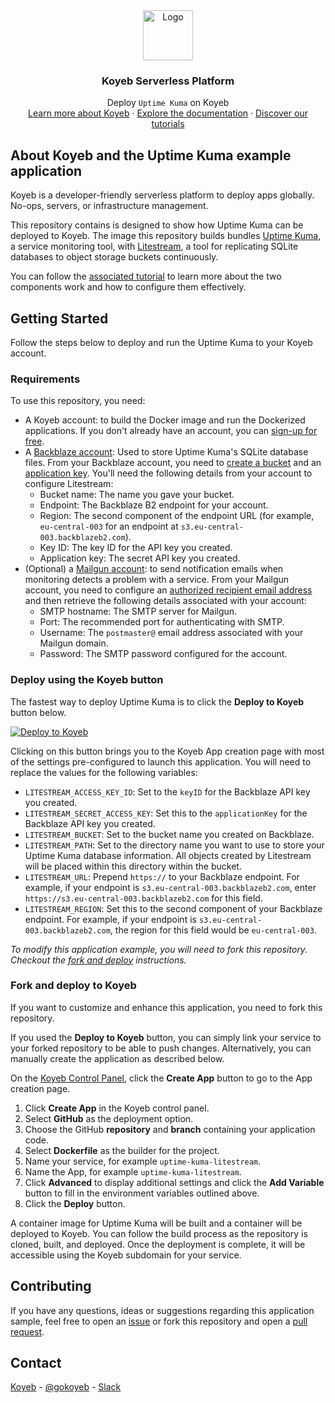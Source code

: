 <div align="center">
  <a href="https://koyeb.com">
    <img src="https://www.koyeb.com/static/images/icons/koyeb.svg" alt="Logo" width="80" height="80">
  </a>
  <h3 align="center">Koyeb Serverless Platform</h3>
  <p align="center">
    Deploy <code>Uptime Kuma</code> on Koyeb
    <br />
    <a href="https://koyeb.com">Learn more about Koyeb</a>
    ·
    <a href="https://koyeb.com/docs">Explore the documentation</a>
    ·
    <a href="https://koyeb.com/tutorials">Discover our tutorials</a>
  </p>
</div>


## About Koyeb and the Uptime Kuma example application

Koyeb is a developer-friendly serverless platform to deploy apps globally. No-ops, servers, or infrastructure management.

This repository contains is designed to show how Uptime Kuma can be deployed to Koyeb.  The image this repository builds bundles [Uptime Kuma](https://github.com/louislam/uptime-kuma), a service monitoring tool, with  [Litestream](https://litestream.io/), a tool for replicating SQLite databases to object storage buckets continuously.

You can follow the [associated tutorial]() to learn more about the two components work and how to configure them effectively.

## Getting Started

Follow the steps below to deploy and run the Uptime Kuma to your Koyeb account.

### Requirements

To use this repository, you need:

* A Koyeb account: to build the Docker image and run the Dockerized applications.  If you don't already have an account, you can [sign-up for free](https://app.koyeb.com/auth/signup).
* A [Backblaze account](https://secure.backblaze.com/user_signin.htm): Used to store Uptime Kuma's SQLite database files.  From your Backblaze account, you need to [create a bucket](https://www.backblaze.com/docs/cloud-storage-developer-quick-start-guide#create-a-bucket) and an [application key](https://www.backblaze.com/docs/cloud-storage-developer-quick-start-guide#create-an-application-key).  You'll need the following details from your account to configure Litestream:
    * Bucket name: The name you gave your bucket.
    * Endpoint: The Backblaze B2 endpoint for your account.
    * Region: The second component of the endpoint URL (for example, `eu-central-003` for an endpoint at `s3.eu-central-003.backblazeb2.com`).
    * Key ID: The key ID for the API key you created.
    * Application key: The secret API key you created.
* (Optional) a [Mailgun account](https://www.mailgun.com/): to send notification emails when monitoring detects a problem with a service.  From your Mailgun account, you need to configure an [authorized recipient email address](https://help.mailgun.com/hc/en-us/articles/217531258-Authorized-Recipients) and then retrieve the following details associated with your account:
    * SMTP hostname: The SMTP server for Mailgun.
    * Port: The recommended port for authenticating with SMTP.
    * Username: The `postmaster@` email address associated with your Mailgun domain.
    * Password: The SMTP password configured for the account.

### Deploy using the Koyeb button

The fastest way to deploy Uptime Kuma is to click the **Deploy to Koyeb** button below.

[![Deploy to Koyeb](https://www.koyeb.com/static/images/deploy/button.svg)](https://app.koyeb.com/deploy?name=uptime-kuma-litestream&type=git&repository=koyeb/example-uptime-kuma&branch=main&builder=dockerfile&env[UPTIME_KUMA_PORT]=8000&env[LITESTREAM_ACCESS_KEY_ID]=REPLACE_ME&env[LITESTREAM_SECRET_ACCESS_KEY]=REPLACE_ME&env[LITESTREAM_BUCKET]=REPLACE_ME&env[LITESTREAM_PATH]=uptime-kuma&env[LITESTREAM_URL]=REPLACE_ME&env[LITESTREAM_REGION]=REPLACE_ME&ports=8000;http;/)

Clicking on this button brings you to the Koyeb App creation page with most of the settings pre-configured to launch this application.  You will need to replace the values for the following variables:

* `LITESTREAM_ACCESS_KEY_ID`: Set to the `keyID` for the Backblaze API key you created.
* `LITESTREAM_SECRET_ACCESS_KEY`: Set this to the `applicationKey` for the Backblaze API key you created.
* `LITESTREAM_BUCKET`: Set to the bucket name you created on Backblaze.
* `LITESTREAM_PATH`: Set to the directory name you want to use to store your Uptime Kuma database information.  All objects created by Litestream will be placed within this directory within the bucket.
* `LITESTREAM_URL`: Prepend `https://` to your Backblaze endpoint.  For example, if your endpoint is `s3.eu-central-003.backblazeb2.com`, enter `https://s3.eu-central-003.backblazeb2.com` for this field.
* `LITESTREAM_REGION`: Set this to the second component of your Backblaze endpoint.  For example, if your endpoint is `s3.eu-central-003.backblazeb2.com`, the region for this field would be `eu-central-003`.

_To modify this application example, you will need to fork this repository. Checkout the [fork and deploy](#fork-and-deploy-to-koyeb) instructions._

### Fork and deploy to Koyeb

If you want to customize and enhance this application, you need to fork this repository.

If you used the **Deploy to Koyeb** button, you can simply link your service to your forked repository to be able to push changes.  Alternatively, you can manually create the application as described below.

On the [Koyeb Control Panel](https://app.koyeb.com/), click the **Create App** button to go to the App creation page.

1. Click **Create App** in the Koyeb control panel.
2. Select **GitHub** as the deployment option.
3. Choose the GitHub **repository** and **branch** containing your application code.
4. Select **Dockerfile** as the builder for the project.
5. Name your service, for example `uptime-kuma-litestream`.
6. Name the App, for example `uptime-kuma-litestream`.
7. Click **Advanced** to display additional settings and click the **Add Variable** button to fill in the environment variables outlined above.
7. Click the **Deploy** button.

A container image for Uptime Kuma will be built and a container will be deployed to Koyeb.  You can follow the build process as the repository is cloned, built, and deployed.  Once the deployment is complete, it will be accessible using the Koyeb subdomain for your service.

## Contributing

If you have any questions, ideas or suggestions regarding this application sample, feel free to open an [issue](//github.com/koyeb/example-uptime-kuma/issues) or fork this repository and open a [pull request](//github.com/koyeb/example-uptime-kuma/pulls).

## Contact

[Koyeb](https://www.koyeb.com) - [@gokoyeb](https://twitter.com/gokoyeb) - [Slack](http://slack.koyeb.com/)
